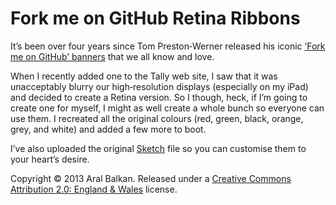 Fork me on GitHub Retina Ribbons
===

It’s been over four years since Tom Preston‐Werner released his iconic [‘Fork me on GitHub’ banners](https://github.com/blog/273-github-ribbons) that we all know and love.

When I recently added one to the Tally web site, I saw that it was unacceptably blurry our high‐resolution displays (especially on my iPad) and decided to create a Retina version. So I though, heck, if I’m going to create one for myself, I might as well create a whole bunch so everyone can use them. I recreated all the original colours (red, green, black, orange, grey, and white) and added a few more to boot.

I’ve also uploaded the original [Sketch](http://www.bohemiancoding.com/sketch/) file so you can customise them to your heart’s desire.

Copyright &copy; 2013 Aral Balkan. Released under a [Creative Commons Attribution 2.0: England &amp; Wales](http://creativecommons.org/licenses/by/2.0/uk/) license.